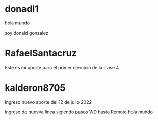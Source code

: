 # donadl1
hola mundo

soy donald gonzalez
# RafaelSantacruz
Este es mi aporte para el primer ejercicio de la clase 4 

# kalderon8705
ingreso nuevo
aporte del 12 de julio 2022

ingreso de nuevva linea sigiendo pasos WD hasta Remoto
hola mundo
